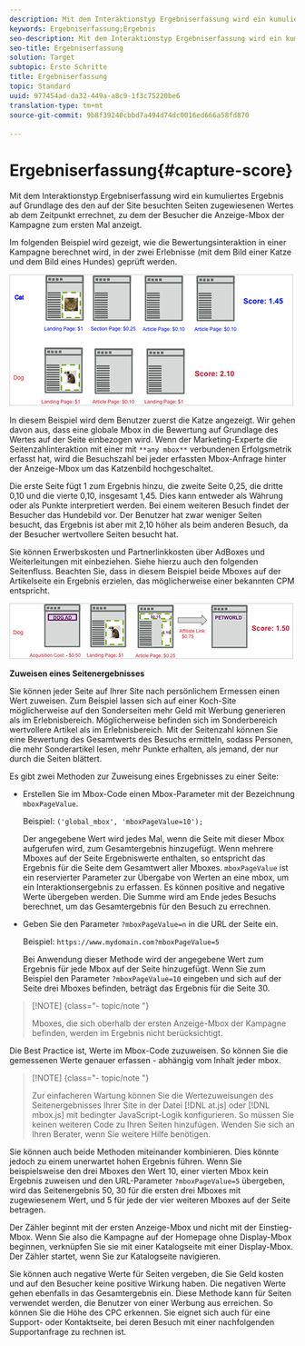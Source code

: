 ```yaml
---
description: Mit dem Interaktionstyp Ergebniserfassung wird ein kumuliertes Ergebnis auf Grundlage des den auf der Site besuchten Seiten zugewiesenen Wertes ab dem Zeitpunkt errechnet, zu dem der Besucher die Anzeige-Mbox der Kampagne zum ersten Mal anzeigt.
keywords: Ergebniserfassung;Ergebnis
seo-description: Mit dem Interaktionstyp Ergebniserfassung wird ein kumuliertes Ergebnis auf Grundlage des den auf der Site besuchten Seiten zugewiesenen Wertes ab dem Zeitpunkt errechnet, zu dem der Besucher die Anzeige-Mbox der Kampagne zum ersten Mal anzeigt.
seo-title: Ergebniserfassung
solution: Target
subtopic: Erste Schritte
title: Ergebniserfassung
topic: Standard
uuid: 977454ad-da32-449a-a8c9-1f3c75220be6
translation-type: tm+mt
source-git-commit: 9b8f39240cbbd7a494d74dc0016ed666a58fd870

---
```



# Ergebniserfassung{#capture-score}

Mit dem Interaktionstyp Ergebniserfassung wird ein kumuliertes Ergebnis auf Grundlage des den auf der Site besuchten Seiten zugewiesenen Wertes ab dem Zeitpunkt errechnet, zu dem der Besucher die Anzeige-Mbox der Kampagne zum ersten Mal anzeigt.

Im folgenden Beispiel wird gezeigt, wie die Bewertungsinteraktion in einer Kampagne berechnet wird, in der zwei Erlebnisse (mit dem Bild einer Katze und dem Bild eines Hundes) geprüft werden.

![](assets/example_score.png)

In diesem Beispiel wird dem Benutzer zuerst die Katze angezeigt. Wir gehen davon aus, dass eine globale Mbox in die Bewertung auf Grundlage des Wertes auf der Seite einbezogen wird. Wenn der Marketing-Experte die Seitenzahlinteraktion mit einer mit `**any mbox**` verbundenen Erfolgsmetrik erfasst hat, wird die Besuchszahl bei jeder erfassten Mbox-Anfrage hinter der Anzeige-Mbox um das Katzenbild hochgeschaltet.

Die erste Seite fügt 1 zum Ergebnis hinzu, die zweite Seite 0,25, die dritte 0,10 und die vierte 0,10, insgesamt 1,45. Dies kann entweder als Währung oder als Punkte interpretiert werden. Bei einem weiteren Besuch findet der Besucher das Hundebild vor. Der Benutzer hat zwar weniger Seiten besucht, das Ergebnis ist aber mit 2,10 höher als beim anderen Besuch, da der Besucher wertvollere Seiten besucht hat.

Sie können Erwerbskosten und Partnerlinkkosten über AdBoxes und Weiterleitungen mit einbeziehen. Siehe hierzu auch den folgenden Seitenfluss. Beachten Sie, dass in diesem Beispiel beide Mboxes auf der Artikelseite ein Ergebnis erzielen, das möglicherweise einer bekannten CPM entspricht.

![](assets/example_score2.png)

**Zuweisen eines Seitenergebnisses**

Sie können jeder Seite auf Ihrer Site nach persönlichem Ermessen einen Wert zuweisen. Zum Beispiel lassen sich auf einer Koch-Site möglicherweise auf den Sonderseiten mehr Geld mit Werbung generieren als im Erlebnisbereich. Möglicherweise befinden sich im Sonderbereich wertvollere Artikel als im Erlebnisbereich. Mit der Seitenzahl können Sie eine Bewertung des Gesamtwerts des Besuchs ermitteln, sodass Personen, die mehr Sonderartikel lesen, mehr Punkte erhalten, als jemand, der nur durch die Seiten blättert.

Es gibt zwei Methoden zur Zuweisung eines Ergebnisses zu einer Seite:

* Erstellen Sie im Mbox-Code einen Mbox-Parameter mit der Bezeichnung `mboxPageValue`.

   Beispiel: `('global_mbox', 'mboxPageValue=10');`

   Der angegebene Wert wird jedes Mal, wenn die Seite mit dieser Mbox aufgerufen wird, zum Gesamtergebnis hinzugefügt. Wenn mehrere Mboxes auf der Seite Ergebniswerte enthalten, so entspricht das Ergebnis für die Seite dem Gesamtwert aller Mboxes. `mboxPageValue` ist ein reservierter Parameter zur Übergabe von Werten an eine mbox, um ein Interaktionsergebnis zu erfassen. Es können positive and negative Werte übergeben werden. Die Summe wird am Ende jedes Besuchs berechnet, um das Gesamtergebnis für den Besuch zu errechnen.

* Geben Sie den Parameter `?mboxPageValue=n` in die URL der Seite ein.

   Beispiel: `https://www.mydomain.com?mboxPageValue=5`

   Bei Anwendung dieser Methode wird der angegebene Wert zum Ergebnis für jede Mbox auf der Seite hinzugefügt. Wenn Sie zum Beispiel den Parameter `?mboxPageValue=10` eingeben und sich auf der Seite drei Mboxes befinden, beträgt das Ergebnis für die Seite 30.

>[!NOTE] {class=&quot;- topic/note &quot;}
>
>Mboxes, die sich oberhalb der ersten Anzeige-Mbox der Kampagne befinden, werden im Ergebnis nicht berücksichtigt.

Die Best Practice ist, Werte im Mbox-Code zuzuweisen. So können Sie die gemessenen Werte genauer erfassen - abhängig vom Inhalt jeder mbox.

>[!NOTE] {class=&quot;- topic/note &quot;}
>
>Zur einfacheren Wartung können Sie die Wertezuweisungen des Seitenergebnisses Ihrer Site in der Datei [!DNL at.js] oder [!DNL mbox.js] mit bedingter JavaScript-Logik konfigurieren. So müssen Sie keinen weiteren Code zu Ihren Seiten hinzufügen. Wenden Sie sich an Ihren Berater, wenn Sie weitere Hilfe benötigen.

Sie können auch beide Methoden miteinander kombinieren. Dies könnte jedoch zu einem unerwartet hohen Ergebnis führen. Wenn Sie beispielsweise den drei Mboxes den Wert 10, einer vierten Mbox kein Ergebnis zuweisen und den URL-Parameter `?mboxPageValue=5` übergeben, wird das Seitenergebnis 50, 30 für die ersten drei Mboxes mit zugewiesenem Wert, und 5 für jede der vier weiteren Mboxes auf der Seite betragen.

Der Zähler beginnt mit der ersten Anzeige-Mbox und nicht mit der Einstieg-Mbox. Wenn Sie also die Kampagne auf der Homepage ohne Display-Mbox beginnen, verknüpfen Sie sie mit einer Katalogseite mit einer Display-Mbox. Der Zähler startet, wenn Sie zur Katalogseite navigieren.

Sie können auch negative Werte für Seiten vergeben, die Sie Geld kosten und auf den Besucher keine positive Wirkung haben. Die negativen Werte gehen ebenfalls in das Gesamtergebnis ein. Diese Methode kann für Seiten verwendet werden, die Benutzer von einer Werbung aus erreichen. So können Sie die Höhe des CPC erkennen. Sie eignet sich auch für eine Support- oder Kontaktseite, bei deren Besuch mit einer nachfolgenden Supportanfrage zu rechnen ist.
